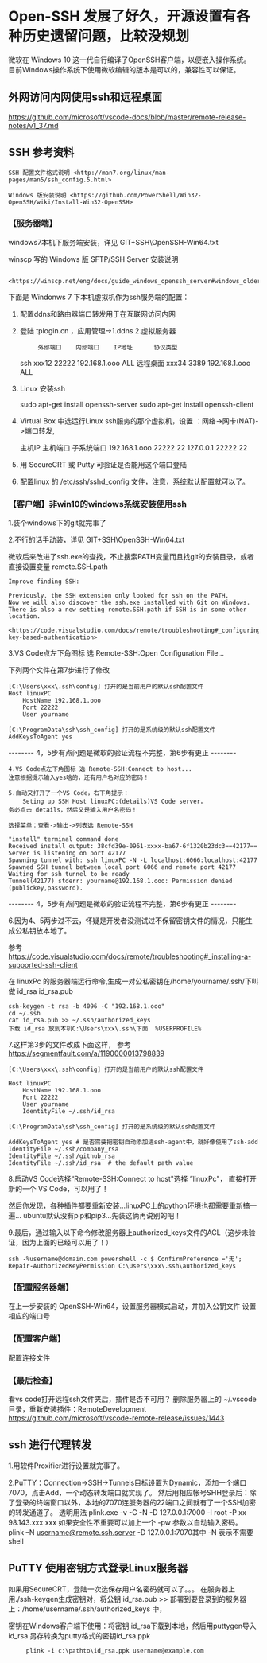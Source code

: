 # Open-SSH 发展了好久，开源设置有各种历史遗留问题，比较没规划

微软在 Windows 10 这一代自行编译了OpenSSH客户端，以便嵌入操作系统。
目前Windows操作系统下使用微软编辑的版本是可以的，兼容性可以保证。

## 外网访问内网使用ssh和远程桌面

<https://github.com/microsoft/vscode-docs/blob/master/remote-release-notes/v1_37.md>

## SSH 参考资料

    SSH 配置文件格式说明 <http://man7.org/linux/man-pages/man5/ssh_config.5.html>

    Windows 版安装说明 <https://github.com/PowerShell/Win32-OpenSSH/wiki/Install-Win32-OpenSSH>

### 【服务器端】

windows7本机下服务端安装，详见 GIT+SSH\OpenSSH-Win64.txt

winscp 写的 Windows 版 SFTP/SSH Server 安装说明

        <https://winscp.net/eng/docs/guide_windows_openssh_server#windows_older>

下面是 Windonws 7 下本机虚拟机作为ssh服务端的配置：

1. 配置ddns和路由器端口转发用于在互联网访问内网

2. 登陆 tplogin.cn ，应用管理->1.ddns 2.虚拟服务器

            外部端口    内部端口    IP地址      协议类型
   ssh      xxx12    22222    192.168.1.ooo    ALL
   远程桌面   xxx34    3389    192.168.1.ooo    ALL

3. Linux 安装ssh

    sudo apt-get install openssh-server
    sudo apt-get install openssh-client

4. Virtual Box 中选运行Linux ssh服务的那个虚拟机，设置 ：网络->网卡(NAT)->端口转发,

    主机IP        主机端口    子系统端口
    192.168.1.ooo   22222       22
    127.0.0.1       22222       22

5. 用 SecureCRT 或 Putty 可验证是否能用这个端口登陆

6. 配置linux 的 /etc/ssh/sshd_config 文件，注意，系统默认配置就可以了。

### 【客户端】非win10的windows系统安装使用ssh

1.装个windows下的git就完事了

2.不行的话手动装，详见 GIT+SSH\OpenSSH-Win64.txt

微软后来改进了ssh.exe的查找，不止搜索PATH变量而且找git的安装目录，或者直接设置变量 remote.SSH.path

    Improve finding SSH:

    Previously, the SSH extension only looked for ssh on the PATH.
    Now we will also discover the ssh.exe installed with Git on Windows.
    There is also a new setting remote.SSH.path if SSH is in some other location.

    <https://code.visualstudio.com/docs/remote/troubleshooting#_configuring-key-based-authentication>

3.VS Code点左下角图标 选 Remote-SSH:Open Configuration File...

下列两个文件在第7步进行了修改

    [C:\Users\xxx\.ssh\config] 打开的是当前用户的默认ssh配置文件
    Host linuxPC
        HostName 192.168.1.ooo
        Port 22222
        User yourname

    [C:\ProgramData\ssh\ssh_config] 打开的是系统级的默认ssh配置文件
    AddKeysToAgent yes

-------- 4，5步有点问题是微软的验证流程不完整，第6步有更正 --------

    4.VS Code点左下角图标 选 Remote-SSH:Connect to host...
    注意根据提示输入yes啥的，还有用户名对应的密码！

    5.自动又打开了一个VS Code，右下角提示：
        Seting up SSH Host linuxPC:(details)VS Code server，
    务必点击 details，然后又是输入用户名密码！

    选择菜单：查看->输出->列表选 Remote-SSH

    "install" terminal command done
    Received install output: 38cfd39e-0961-xxxx-ba67-6f1320b23dc3==42177==
    Server is listening on port 42177
    Spawning tunnel with: ssh linuxPC -N -L localhost:6066:localhost:42177
    Spawned SSH tunnel between local port 6066 and remote port 42177
    Waiting for ssh tunnel to be ready
    Tunnel(42177) stderr: yourname@192.168.1.ooo: Permission denied (publickey,password).

-------- 4，5步有点问题是微软的验证流程不完整，第6步有更正 --------

6.因为4、5两步过不去，怀疑是开发者没测试过不保留密钥文件的情况，只能生成公私钥放本地了。

参考 <https://code.visualstudio.com/docs/remote/troubleshooting#_installing-a-supported-ssh-client>

在 linuxPc 的服务器端运行命令,生成一对公私密钥在/home/yourname/.ssh/下叫做 id_rsa id_rsa.pub

    ssh-keygen -t rsa -b 4096 -C "192.168.1.ooo"
    cd ~/.ssh
    cat id_rsa.pub >> ~/.ssh/authorized_keys
    下载 id_rsa 放到本机C:\Users\xxx\.ssh\下面  %USERPROFILE%

7.这样第3步的文件改成下面这样，
参考 <https://segmentfault.com/a/1190000013798839>

    [C:\Users\xxx\.ssh\config] 打开的是当前用户的默认ssh配置文件

    Host linuxPC
        HostName 192.168.1.ooo
        Port 22222
        User yourname
        IdentityFile ~/.ssh/id_rsa

    [C:\ProgramData\ssh\ssh_config] 打开的是系统级的默认ssh配置文件

    AddKeysToAgent yes # 是否需要把密钥自动添加进ssh-agent中，就好像使用了ssh-add
    IdentityFile ~/.ssh/company_rsa
    IdentityFile ~/.ssh/github_rsa
    IdentityFile ~/.ssh/id_rsa  # the default path value

8.启动VS Code选择“Remote-SSH:Connect to host"选择 ”linuxPc"，
直接打开新的一个 VS Code，可以用了！

然后你发现，各种插件都要重新安装...linuxPC上的python环境也都需要重新搞一遍...
ubuntu默认没有pip和pip3...先装这俩再说别的吧！

9.最后，通过输入以下命令修改服务器上authorized_keys文件的ACL（这步未验证，因为上面的已经可以用了！）

    ssh -%username@domain.com powershell -c $ ConfirmPreference ='无'; Repair-AuthorizedKeyPermission C:\Users\xxx\.ssh\authorized_keys

### 【配置服务器端】

在上一步安装的 OpenSSH-Win64，设置服务器模式启动，并加入公钥文件
设置相应的端口号

### 【配置客户端】

配置连接文件

### 【最后检查】

看vs code打开远程ssh文件夹后，插件是否不可用？
删除服务器上的 ~/.vscode目录，重新安装插件：RemoteDevelopment
<https://github.com/microsoft/vscode-remote-release/issues/1443>

## ssh 进行代理转发

1.用软件Proxifier进行设置就完事了。

2.PuTTY：Connection->SSH->Tunnels目标设置为Dynamic，添加一个端口7070，点击Add，一个动态转发端口就实现了。
然后用相应帐号SHH登录后：除了登录的终端窗口以外，本地的7070连服务器的22端口之间就有了一个SSH加密的转发通道了。
透明用法 plink.exe -v -C -N -D 127.0.0.1:7000 -l root -P xx 98.143.xxx.xxx 如果安全性不重要可以加上一个 -pw 参数以自动输入密码。
         plink –N username@remote.ssh.server -D 127.0.0.1:7070其中 -N 表示不需要shell

## PuTTY 使用密钥方式登录Linux服务器

如果用SecureCRT，登陆一次选保存用户名密码就可以了。。。
在服务器上用./ssh-keygen生成密钥对，将公钥 id_rsa.pub >> 部署到要登录到的服务器上：/home/username/.ssh/authorized_keys 中，

密钥在Windows客户端下使用：将密钥 id_rsa下载到本地，然后用puttygen导入id_rsa 另存转换为putty格式的密钥id_rsa.ppk

         plink -i c:\pathto\id_rsa.ppk username@example.com
